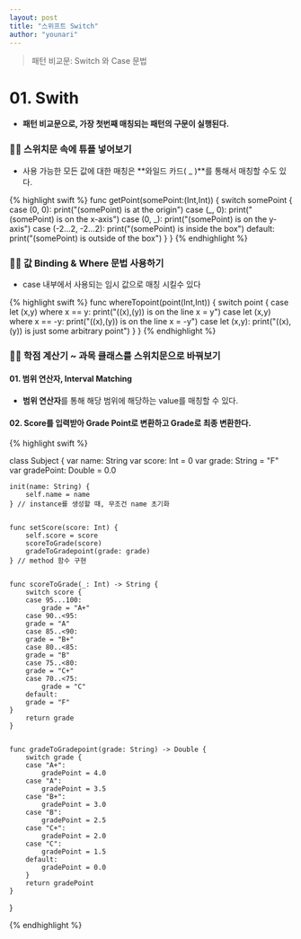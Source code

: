 ```yaml
---
layout: post
title: "스위프트 Switch"
author: "younari"
---
```


> 패턴 비교문: Switch 와 Case 문법

# 01. Swith
- **패턴 비교문으로, 가장 첫번째 매칭되는 패턴의 구문이 실행된다.**

### ✌🏻 스위치문 속에 튜플 넣어보기
- 사용 가능한 모든 값에 대한 매칭은 **와일드 카드( _ )**를 통해서 매칭할 수도 있다.


{% highlight swift %}
func getPoint(somePoint:(Int,Int)) {
     switch somePoint {
     case (0, 0):
         print("\(somePoint) is at the origin")
     case (_, 0):
         print("\(somePoint) is on the x-axis")
     case (0, _):
         print("\(somePoint) is on the y-axis")
     case (-2...2, -2...2):
         print("\(somePoint) is inside the box")
     default:
         print("\(somePoint) is outside of the box")
     }
}
{% endhighlight %}


### ✌🏻 값 Binding & Where 문법 사용하기
- case 내부에서 사용되는 임시 값으로 매칭 시킬수 있다

{% highlight swift %}
func whereTopoint(point(Int,Int)) {
	switch point {
		case let (x,y) where x == y:
			print("(\(x),\(y)) is on the line x = y")
		case let (x,y) where x == -y:
			print("(\(x),\(y)) is on the line x = -y")
		case let (x,y):
			print("(\(x),\(y)) is just some arbitrary point")
	}
}
{% endhighlight %}


### ✌🏻 학점 계산기 ~ 과목 클래스를 스위치문으로 바꿔보기
#### 01. 범위 연산자, Interval Matching
- **범위 연산자**를 통해 해당 범위에 해당하는 value를 매칭할 수 있다.

#### 02. Score를 입력받아 Grade Point로 변환하고 Grade로 최종 변환한다.

{% highlight swift %}

class Subject {
    var name: String
    var score: Int = 0
    var grade: String = "F"
    var gradePoint: Double = 0.0
    
    init(name: String) {
        self.name = name
    } // instance를 생성할 때, 무조건 name 초기화
    
    
    func setScore(score: Int) {
        self.score = score
        scoreToGrade(score)
        gradeToGradepoint(grade: grade)
    } // method 함수 구현
    
    
    func scoreToGrade(_: Int) -> String {
        switch score {
        case 95...100:
        	grade = "A+"
        case 90..<95:
		grade = "A"
        case 85..<90:
		grade = "B+"
        case 80..<85:
		grade = "B"
        case 75..<80:
		grade = "C+"
        case 70..<75:
        	grade = "C"
        default:
		grade = "F"
	}
        return grade
    }
    
    
    func gradeToGradepoint(grade: String) -> Double {
        switch grade {
        case "A+":
            gradePoint = 4.0
        case "A":
            gradePoint = 3.5
        case "B+":
            gradePoint = 3.0
        case "B":
            gradePoint = 2.5
        case "C+":
            gradePoint = 2.0
        case "C":
            gradePoint = 1.5
        default:
            gradePoint = 0.0
        }
        return gradePoint
    }
    
}

{% endhighlight %}
